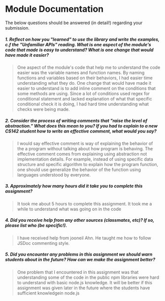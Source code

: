 # Module Documentation

The below questions should be answered (in detail!) regarding your submission.

##### 1. Reflect on how you "learned" to use the library and write the examples, c.f the "Unfamiliar APIs" reading. What is one aspect of the module's code that made is easy to understand? What is one change that would have made it easier?
> One aspect of the module's code that help me to understand the code easier was the variable names and function names. By naming functions and variables based on their behaviors, I had easier time understanding what they do. One change that would have made it easier to understand is to add inline comment on the conditions that some methods are using. Since a lot of conditions used regex for conditional statement and lacked explanation of what that specific conditional check it is doing, I had hard time understanding what checks were being made.


##### 2. Consider the process of writing comments that "raise the level of abstraction." What does this mean to you? If you had to explain to a new CS142 student how to write an effective comment, what would you say? #####
> I would say effective comment is way of explaining the behavior of the a program without talking about how program is behaving. The effective comment comes from explaining using abstraction not implementation details. For example, instead of using specific data structure and specific algorithm to explain how the program function, one should use generalize the behavior of the function using languages understood by everyone.

##### 3. Approximately how many hours did it take you to complete this assignment? #####
> It took me about 5 hours to complete this assignment. It took me a while to understand what was going on in the code


##### 4. Did you receive help from any other sources (classmates, etc)? If so, please list who (be specific!). #####
> I have received help from jooneil Ahn. He taught me how to follow JSDoc commenting style. 


##### 5. Did you encounter any problems in this assignment we should warn students about in the future? How can we make the assignment better? #####
> One problem that I encountered in this assignment was that understanding some of the code in the public npm libraries were hard to understand with basic node.js knowledge. It will be better if this assignment was given later in the future where the students have sufficient knowledgein node.js

